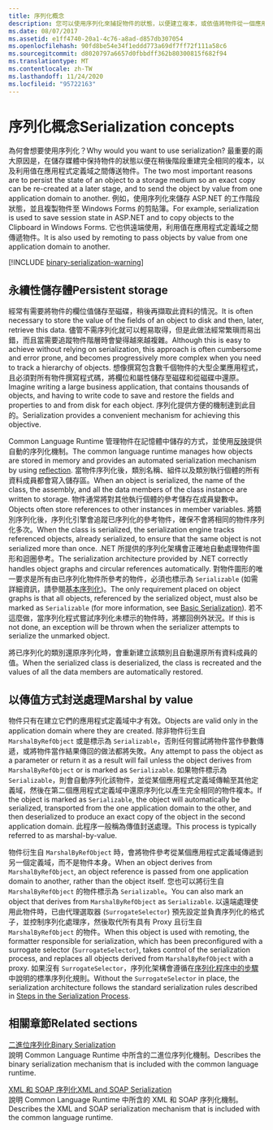 ```yaml
---
title: 序列化概念
description: 您可以使用序列化來捕捉物件的狀態，以便建立複本，或依值將物件從一個應用程式域傳送到另一個應用程式域。
ms.date: 08/07/2017
ms.assetid: e1ff4740-20a1-4c76-a8ad-d857db307054
ms.openlocfilehash: 90fd8be54e34f1eddd773a69df7ff72f111a58c6
ms.sourcegitcommit: d8020797a6657d0fbbdff362b80300815f682f94
ms.translationtype: MT
ms.contentlocale: zh-TW
ms.lasthandoff: 11/24/2020
ms.locfileid: "95722163"
---
```

# <a name="serialization-concepts"></a><span data-ttu-id="34138-103">序列化概念</span><span class="sxs-lookup"><span data-stu-id="34138-103">Serialization concepts</span></span>

<span data-ttu-id="34138-104">為何會想要使用序列化？</span><span class="sxs-lookup"><span data-stu-id="34138-104">Why would you want to use serialization?</span></span> <span data-ttu-id="34138-105">最重要的兩大原因是，在儲存媒體中保持物件的狀態以便在稍後階段重建完全相同的複本，以及利用值在應用程式定義域之間傳送物件。</span><span class="sxs-lookup"><span data-stu-id="34138-105">The two most important reasons are to persist the state of an object to a storage medium so an exact copy can be re-created at a later stage, and to send the object by value from one application domain to another.</span></span> <span data-ttu-id="34138-106">例如，使用序列化來儲存 ASP.NET 的工作階段狀態，並且複製物件至 Windows Forms 的剪貼簿。</span><span class="sxs-lookup"><span data-stu-id="34138-106">For example, serialization is used to save session state in ASP.NET and to copy objects to the Clipboard in Windows Forms.</span></span> <span data-ttu-id="34138-107">它也供遠端使用，利用值在應用程式定義域之間傳遞物件。</span><span class="sxs-lookup"><span data-stu-id="34138-107">It is also used by remoting to pass objects by value from one application domain to another.</span></span>

[!INCLUDE [binary-serialization-warning](../../../includes/binary-serialization-warning.md)]

## <a name="persistent-storage"></a><span data-ttu-id="34138-108">永續性儲存體</span><span class="sxs-lookup"><span data-stu-id="34138-108">Persistent storage</span></span>

<span data-ttu-id="34138-109">經常有需要將物件的欄位值儲存至磁碟，稍後再擷取此資料的情況。</span><span class="sxs-lookup"><span data-stu-id="34138-109">It is often necessary to store the value of the fields of an object to disk and then, later, retrieve this data.</span></span> <span data-ttu-id="34138-110">儘管不需序列化就可以輕易取得，但是此做法經常繁瑣而易出錯，而且當需要追蹤物件階層時會變得越來越複雜。</span><span class="sxs-lookup"><span data-stu-id="34138-110">Although this is easy to achieve without relying on serialization, this approach is often cumbersome and error prone, and becomes progressively more complex when you need to track a hierarchy of objects.</span></span> <span data-ttu-id="34138-111">想像撰寫包含數千個物件的大型企業應用程式，且必須對所有物件撰寫程式碼，將欄位和屬性儲存至磁碟和從磁碟中還原。</span><span class="sxs-lookup"><span data-stu-id="34138-111">Imagine writing a large business application, that contains thousands of objects, and having to write code to save and restore the fields and properties to and from disk for each object.</span></span> <span data-ttu-id="34138-112">序列化提供方便的機制達到此目的。</span><span class="sxs-lookup"><span data-stu-id="34138-112">Serialization provides a convenient mechanism for achieving this objective.</span></span>

<span data-ttu-id="34138-113">Common Language Runtime 管理物件在記憶體中儲存的方式，並使用[反映](../../framework/reflection-and-codedom/reflection.md)提供自動的序列化機制。</span><span class="sxs-lookup"><span data-stu-id="34138-113">The common language runtime manages how objects are stored in memory and provides an automated serialization mechanism by using [reflection](../../framework/reflection-and-codedom/reflection.md).</span></span> <span data-ttu-id="34138-114">當物件序列化後，類別名稱、組件以及類別執行個體的所有資料成員都會寫入儲存區。</span><span class="sxs-lookup"><span data-stu-id="34138-114">When an object is serialized, the name of the class, the assembly, and all the data members of the class instance are written to storage.</span></span> <span data-ttu-id="34138-115">物件通常將對其他執行個體的參考儲存在成員變數中。</span><span class="sxs-lookup"><span data-stu-id="34138-115">Objects often store references to other instances in member variables.</span></span> <span data-ttu-id="34138-116">將類別序列化後，序列化引擎會追蹤已序列化的參考物件，確保不會將相同的物件序列化多次。</span><span class="sxs-lookup"><span data-stu-id="34138-116">When the class is serialized, the serialization engine tracks referenced objects, already serialized, to ensure that the same object is not serialized more than once.</span></span> <span data-ttu-id="34138-117">.NET 所提供的序列化架構會正確地自動處理物件圖形和迴圈參考。</span><span class="sxs-lookup"><span data-stu-id="34138-117">The serialization architecture provided by .NET correctly handles object graphs and circular references automatically.</span></span> <span data-ttu-id="34138-118">對物件圖形的唯一要求是所有由已序列化物件所參考的物件，必須也標示為 `Serializable` (如需詳細資訊，請參閱[基本序列化](basic-serialization.md))。</span><span class="sxs-lookup"><span data-stu-id="34138-118">The only requirement placed on object graphs is that all objects, referenced by the serialized object, must also be marked as `Serializable` (for more information, see [Basic Serialization](basic-serialization.md)).</span></span> <span data-ttu-id="34138-119">若不這麼做，當序列化程式嘗試序列化未標示的物件時，將擲回例外狀況。</span><span class="sxs-lookup"><span data-stu-id="34138-119">If this is not done, an exception will be thrown when the serializer attempts to serialize the unmarked object.</span></span>

<span data-ttu-id="34138-120">將已序列化的類別還原序列化時，會重新建立該類別且自動還原所有資料成員的值。</span><span class="sxs-lookup"><span data-stu-id="34138-120">When the serialized class is deserialized, the class is recreated and the values of all the data members are automatically restored.</span></span>

## <a name="marshal-by-value"></a><span data-ttu-id="34138-121">以傳值方式封送處理</span><span class="sxs-lookup"><span data-stu-id="34138-121">Marshal by value</span></span>

<span data-ttu-id="34138-122">物件只有在建立它們的應用程式定義域中才有效。</span><span class="sxs-lookup"><span data-stu-id="34138-122">Objects are valid only in the application domain where they are created.</span></span> <span data-ttu-id="34138-123">除非物件衍生自 `MarshalByRefObject` 或是標示為 `Serializable`，否則任何嘗試將物件當作參數傳遞，或將物件當作結果傳回的做法都將失敗。</span><span class="sxs-lookup"><span data-stu-id="34138-123">Any attempt to pass the object as a parameter or return it as a result will fail unless the object derives from `MarshalByRefObject` or is marked as `Serializable`.</span></span> <span data-ttu-id="34138-124">如果物件標示為 `Serializable`，則會自動序列化該物件，並從某個應用程式定義域傳輸至其他定義域，然後在第二個應用程式定義域中還原序列化以產生完全相同的物件複本。</span><span class="sxs-lookup"><span data-stu-id="34138-124">If the object is marked as `Serializable`, the object will automatically be serialized, transported from the one application domain to the other, and then deserialized to produce an exact copy of the object in the second application domain.</span></span> <span data-ttu-id="34138-125">此程序一般稱為傳值封送處理。</span><span class="sxs-lookup"><span data-stu-id="34138-125">This process is typically referred to as marshal-by-value.</span></span>

<span data-ttu-id="34138-126">物件衍生自 `MarshalByRefObject` 時，會將物件參考從某個應用程式定義域傳遞到另一個定義域，而不是物件本身。</span><span class="sxs-lookup"><span data-stu-id="34138-126">When an object derives from `MarshalByRefObject`, an object reference is passed from one application domain to another, rather than the object itself.</span></span> <span data-ttu-id="34138-127">您也可以將衍生自 `MarshalByRefObject` 的物件標示為 `Serializable`。</span><span class="sxs-lookup"><span data-stu-id="34138-127">You can also mark an object that derives from `MarshalByRefObject` as `Serializable`.</span></span> <span data-ttu-id="34138-128">以遠端處理使用此物件時，已由代理選取器 (`SurrogateSelector`) 預先設定並負責序列化的格式子，並控制序列化處理序，然後取代所有具有 Proxy 且衍生自 `MarshalByRefObject` 的物件。</span><span class="sxs-lookup"><span data-stu-id="34138-128">When this object is used with remoting, the formatter responsible for serialization, which has been preconfigured with a surrogate selector (`SurrogateSelector`), takes control of the serialization process, and replaces all objects derived from `MarshalByRefObject` with a proxy.</span></span> <span data-ttu-id="34138-129">如果沒有 `SurrogateSelector`，序列化架構會遵循在[序列化程序中的步驟](steps-in-the-serialization-process.md)中說明的標準序列化規則。</span><span class="sxs-lookup"><span data-stu-id="34138-129">Without the `SurrogateSelector` in place, the serialization architecture follows the standard serialization rules described in [Steps in the Serialization Process](steps-in-the-serialization-process.md).</span></span>  

## <a name="related-sections"></a><span data-ttu-id="34138-130">相關章節</span><span class="sxs-lookup"><span data-stu-id="34138-130">Related sections</span></span>  

 [<span data-ttu-id="34138-131">二進位序列化</span><span class="sxs-lookup"><span data-stu-id="34138-131">Binary Serialization</span></span>](binary-serialization.md)  
 <span data-ttu-id="34138-132">說明 Common Language Runtime 中所含的二進位序列化機制。</span><span class="sxs-lookup"><span data-stu-id="34138-132">Describes the binary serialization mechanism that is included with the common language runtime.</span></span>
  
 [<span data-ttu-id="34138-133">XML 和 SOAP 序列化</span><span class="sxs-lookup"><span data-stu-id="34138-133">XML and SOAP Serialization</span></span>](xml-and-soap-serialization.md)  
 <span data-ttu-id="34138-134">說明 Common Language Runtime 中所含的 XML 和 SOAP 序列化機制。</span><span class="sxs-lookup"><span data-stu-id="34138-134">Describes the XML and SOAP serialization mechanism that is included with the common language runtime.</span></span>
